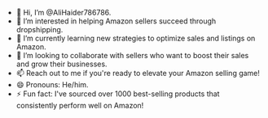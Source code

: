 - 👋 Hi, I’m @AliHaider786786.
- 👀 I’m interested in helping Amazon sellers succeed through dropshipping.
- 🌱 I’m currently learning new strategies to optimize sales and listings on Amazon.
- 💞️ I’m looking to collaborate with sellers who want to boost their sales and grow their businesses.
- 📫 Reach out to me if you're ready to elevate your Amazon selling game!
- 😄 Pronouns: He/him.
- ⚡ Fun fact: I've sourced over 1000 best-selling products that consistently perform well on Amazon!
<!---
AliHaider786786/AliHaider786786 is a ✨ special ✨ repository because its `README.md` (this file) appears on your GitHub profile.
You can click the Preview link to take a look at your changes.
--->
